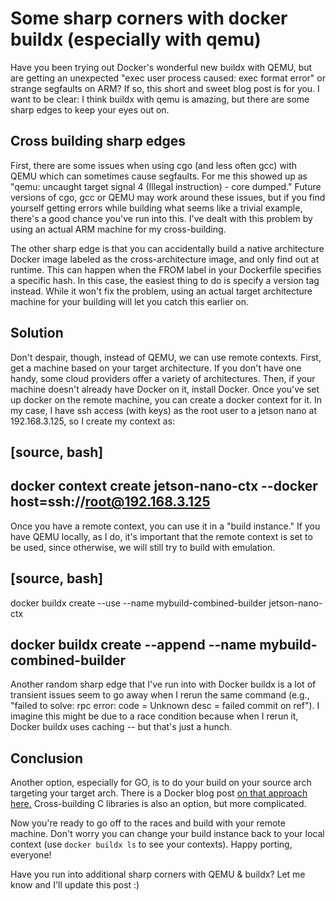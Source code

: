 # Some sharp corners with docker buildx (especially with qemu)

Have you been trying out Docker's wonderful new buildx with QEMU, but are getting an unexpected "exec user process caused: exec format error" or strange segfaults on ARM? If so, this short and sweet blog post is for you. I want to be clear: I think buildx with qemu is amazing, but there are some sharp edges to keep your eyes out on.


## Cross building sharp edges

First, there are some issues when using cgo (and less often gcc) with QEMU which can sometimes cause segfaults. For me this showed up as "qemu: uncaught target signal 4 (Illegal instruction) - core dumped." Future versions of cgo, gcc or QEMU may work around these issues, but if you find yourself getting errors while building what seems like a trivial example, there's a good chance you've run into this. I've dealt with this problem by using an actual ARM machine for my cross-building.

The other sharp edge is that you can accidentally build a native architecture Docker image labeled as the cross-architecture image, and only find out at runtime. This can happen when the FROM label in your Dockerfile specifies a specific hash. In this case, the easiest thing to do is specify a version tag instead. While it won't fix the problem, using an actual target architecture machine for your building will let you catch this earlier on.


## Solution

Don't despair, though, instead of QEMU, we can use remote contexts. First, get a machine based on your target architecture. If you don't have one handy, some cloud providers offer a variety of architectures. Then, if your machine doesn't already have Docker on it, install Docker. Once you've set up docker on the remote machine, you can create a docker context for it. In my case, I have ssh access (with keys) as the root user to a jetson nano at 192.168.3.125, so I create my context as:

[source, bash]
----
docker context create jetson-nano-ctx --docker host=ssh://root@192.168.3.125
----

Once you have a remote context, you can use it in a "build instance." If you have QEMU locally, as I do, it's important that the remote context is set to be used, since otherwise, we will still try to build with emulation.

[source, bash]
----
docker buildx create --use --name mybuild-combined-builder jetson-nano-ctx 

docker buildx create --append --name mybuild-combined-builder
----

Another random sharp edge that I've run into with Docker buildx is a lot of transient issues seem to go away when I rerun the same command (e.g., "failed to solve: rpc error: code = Unknown desc = failed commit on ref"). I imagine this might be due to a race condition because when I rerun it, Docker buildx uses caching -- but that's just a hunch.


## Conclusion

Another option, especially for GO, is to do your build on your source arch targeting your target arch. There is a Docker blog post [on that approach here.](https://www.docker.com/blog/containerize-your-go-developer-environment-part-1/) Cross-building C libraries is also an option, but more complicated.

Now you're ready to go off to the races and build with your remote machine. Don't worry you can change your build instance back to your local context (use `docker buildx ls` to see your contexts). Happy porting, everyone!

Have you run into additional sharp corners with QEMU & buildx? Let me know and I'll update this post :)
